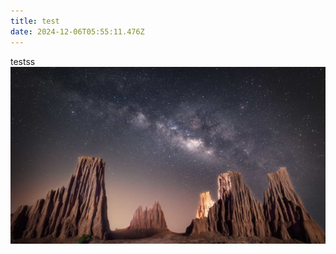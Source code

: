 ```yaml
---
title: test
date: 2024-12-06T05:55:11.476Z
---
```


testss![e887f0f8-b9e0-474e-afe8-51711f4af6ea.png](https://github.com/nicheface/tinymind-blog/blob/main/assets/images/2024-12-06/1733464505978.png?raw=true)